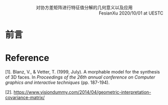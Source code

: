 <div align='center'>
    对协方差矩阵进行特征值分解的几何意义以及应用
</div>

<div align='right'>
    FesianXu 2020/10/01 at UESTC
</div>

# 前言









# Reference

[1]. Blanz, V., & Vetter, T. (1999, July). A morphable model for the synthesis of 3D faces. In *Proceedings of the 26th annual conference on Computer graphics and interactive techniques* (pp. 187-194).

[2]. https://www.visiondummy.com/2014/04/geometric-interpretation-covariance-matrix/



